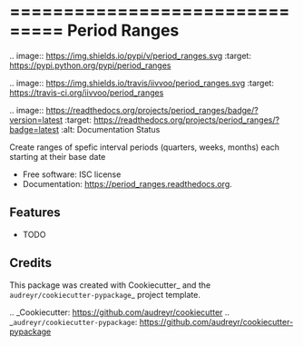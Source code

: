 ===============================
Period Ranges
===============================

.. image:: https://img.shields.io/pypi/v/period_ranges.svg
        :target: https://pypi.python.org/pypi/period_ranges

.. image:: https://img.shields.io/travis/iivvoo/period_ranges.svg
        :target: https://travis-ci.org/iivvoo/period_ranges

.. image:: https://readthedocs.org/projects/period_ranges/badge/?version=latest
        :target: https://readthedocs.org/projects/period_ranges/?badge=latest
        :alt: Documentation Status


Create ranges of spefic interval periods (quarters, weeks, months) each starting at their base date

* Free software: ISC license
* Documentation: https://period_ranges.readthedocs.org.

Features
--------

* TODO

Credits
---------

This package was created with Cookiecutter_ and the `audreyr/cookiecutter-pypackage`_ project template.

.. _Cookiecutter: https://github.com/audreyr/cookiecutter
.. _`audreyr/cookiecutter-pypackage`: https://github.com/audreyr/cookiecutter-pypackage
